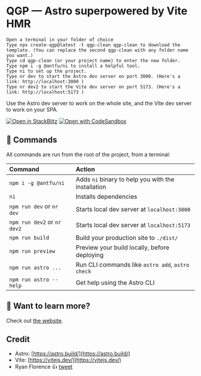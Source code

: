 # QGP — Astro superpowered by Vite HMR

```
Open a terminal in your folder of choice
Type npx create-qgp@latest -t qgp-clean qgp-clean to download the template. (You can replace the second qgp-clean with any folder name you want.)
Type cd qgp-clean (or your project name) to enter the new folder.
Type npm i -g @antfu/ni to install a helpful tool.
Type ni to set up the project.
Type nr dev to start the Astro dev server on port 3000. (Here's a link: http://localhost:3000 )
Type nr dev2 to start the Vite dev server on port 5173. (Here's a link: http://localhost:5173 )
```

Use the Astro dev server to work on the whole site, and the Vite dev server to work on your SPA.

[![Open in StackBlitz](https://developer.stackblitz.com/img/open_in_stackblitz.svg)](https://stackblitz.com/github/JLarky/qgp.app)
[![Open with CodeSandbox](https://assets.codesandbox.io/github/button-edit-lime.svg)](https://codesandbox.io/s/github/JLarky/qgp.app)

## 🧞 Commands

All commands are run from the root of the project, from a terminal:

| Command                     | Action                                             |
| :-------------------------- | :------------------------------------------------- |
| `npm i -g @antfu/ni`        | Adds `ni` binary to help you with the installation |
| `ni`                        | Installs dependencies                              |
| `npm run dev` or `nr dev`   | Starts local dev server at `localhost:3000`        |
| `npm run dev2` or `nr dev2` | Starts local dev server at `localhost:5173`        |
| `npm run build`             | Build your production site to `./dist/`            |
| `npm run preview`           | Preview your build locally, before deploying       |
| `npm run astro ...`         | Run CLI commands like `astro add`, `astro check`   |
| `npm run astro --help`      | Get help using the Astro CLI                       |

## 👀 Want to learn more?

Check out [the website](https://qgp.deno.dev/).

## Credit

- Astro: [https://astro.build/](https://astro.build/)
- Vite: [https://vitejs.dev/](https://vitejs.dev/)
- Ryan Florence 👍 [tweet](https://twitter.com/JLarky/status/1618286589356171266)

